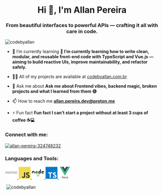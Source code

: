 <h1 align="center">Hi 👋, I'm Allan Pereira</h1>
<h3 align="center">From beautiful interfaces to powerful APIs — crafting it all with care in code.</h3>

<p align="left"> <img src="https://komarev.com/ghpvc/?username=codebyallan&label=Profile%20views&color=0e75b6&style=flat" alt="codebyallan" /> </p>

- 🌱 I’m currently learning **🌱 I’m currently learning how to write clean, modular, and reusable front-end code with TypeScript and Vue.js — aiming to build reactive UIs, improve maintainability, and refactor safely.**

- 👨‍💻 All of my projects are available at [codebyallan.com.br](https://codebyallan.com.br)

- 💬 Ask me about **Ask me about Frontend vibes, backend magic, broken projects and what I learned from them 😅**

- 📫 How to reach me **allan.pereira.dev@proton.me**

- ⚡ Fun fact **Fun fact I can’t start a project without at least 3 cups of coffee ☕💻**

<h3 align="left">Connect with me:</h3>
<p align="left">
<a href="https://linkedin.com/in/allan-pereira-324748232" target="blank"><img align="center" src="https://raw.githubusercontent.com/rahuldkjain/github-profile-readme-generator/master/src/images/icons/Social/linked-in-alt.svg" alt="allan-pereira-324748232" height="30" width="40" /></a>
</p>

<h3 align="left">Languages and Tools:</h3>
<p align="left"> <a href="https://expressjs.com" target="_blank" rel="noreferrer"> <img src="https://raw.githubusercontent.com/devicons/devicon/master/icons/express/express-original-wordmark.svg" alt="express" width="40" height="40"/> </a> <a href="https://developer.mozilla.org/en-US/docs/Web/JavaScript" target="_blank" rel="noreferrer"> <img src="https://raw.githubusercontent.com/devicons/devicon/master/icons/javascript/javascript-original.svg" alt="javascript" width="40" height="40"/> </a> <a href="https://nodejs.org" target="_blank" rel="noreferrer"> <img src="https://raw.githubusercontent.com/devicons/devicon/master/icons/nodejs/nodejs-original-wordmark.svg" alt="nodejs" width="40" height="40"/> </a> <a href="https://www.typescriptlang.org/" target="_blank" rel="noreferrer"> <img src="https://raw.githubusercontent.com/devicons/devicon/master/icons/typescript/typescript-original.svg" alt="typescript" width="40" height="40"/> </a> <a href="https://vuejs.org/" target="_blank" rel="noreferrer"> <img src="https://raw.githubusercontent.com/devicons/devicon/master/icons/vuejs/vuejs-original-wordmark.svg" alt="vuejs" width="40" height="40"/> </a> </p>

<p>&nbsp;<img align="center" src="https://github-readme-stats.vercel.app/api?username=codebyallan&show_icons=true&locale=en" alt="codebyallan" /></p>

